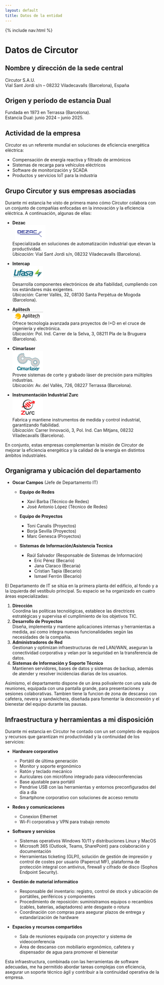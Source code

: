 ```yaml
---
layout: default
title: Datos de la entidad
---
```


{% include nav.html %}

# Datos de Circutor

## Nombre y dirección de la sede central  
  Circutor S.A.U.  
  Vial Sant Jordi s/n – 08232 Viladecavalls (Barcelona), España
  
## Origen y período de estancia Dual  
  Fundada en 1973 en Terrassa (Barcelona).  
  Estancia Dual: junio 2024 – junio 2025.

## Actividad de la empresa  
Circutor es un referente mundial en soluciones de eficiencia energética eléctrica:  
- Compensación de energía reactiva y filtrado de armónicos  
- Sistemas de recarga para vehículos eléctricos  
- Software de monitorización y SCADA  
- Productos y servicios IoT para la industria

## Grupo Circutor y sus empresas asociadas

Durante mi estancia he visto de primera mano cómo Circutor colabora con un conjunto de compañías enfocadas en la innovación y la eficiencia eléctrica. A continuación, algunas de ellas:

- **Dezac**  
  <img src="/assets/img/dezac-logo.png" alt="Logo Dezac" width="100" style="vertical-align:middle; margin-left:0.5rem;">  
  Especializada en soluciones de automatización industrial que elevan la productividad.  
  *Ubicación:* Vial Sant Jordi s/n, 08232 Viladecavalls (Barcelona).

- **Intercap**  
  <img src="/assets/img/intercap-logo.png" alt="Logo Intercap" width="100" style="vertical-align:middle; margin-right:0.5rem;">  
  Desarrolla componentes electrónicos de alta fiabilidad, cumpliendo con los estándares más exigentes.  
  *Ubicación:* Carrer Vallès, 32, 08130 Santa Perpètua de Mogoda (Barcelona).

- **Aplitech**  
  <img src="/assets/img/aplitech-logo.png" alt="Logo Aplitech" width="100" style="vertical-align:middle; margin-right:0.5rem;">  
  Ofrece tecnología avanzada para proyectos de I+D en el cruce de ingeniería y electrónica.  
  *Ubicación:* Pol. Ind. Carrer de la Selva, 3, 08211 Pla de la Bruguera (Barcelona).

- **Cimarlaser**  
  <img src="/assets/img/cimarlaser-logo.png" alt="Logo Cimarlaser" width="100" style="vertical-align:middle; margin-right:0.5rem;">  
  Provee sistemas de corte y grabado láser de precisión para múltiples industrias.  
  *Ubicación:* Av. del Vallès, 726, 08227 Terrassa (Barcelona).

- **Instrumentación Industrial Zurc**  
  <img src="/assets/img/zync-logo.png" alt="Logo Zurc" width="100" style="vertical-align:middle; margin-right:0.5rem;">  
  Fabrica y mantiene instrumentos de medida y control industrial, garantizando fiabilidad.  
  *Ubicación:* Carrer Innovació, 3, Pol. Ind. Can Mitjans, 08232 Viladecavalls (Barcelona).


En conjunto, estas empresas complementan la misión de Circutor de mejorar la eficiencia energética y la calidad de la energía en distintos ámbitos industriales.

  

## Organigrama y ubicación del departamento

- **Oscar Campos** (Jefe de Departamento IT)
  
  - **Equipo de Redes**
    - Xavi Barba (Técnico de Redes)
    - José Antonio López (Técnico de Redes)
      
  - **Equipo de Proyectos**
    - Toni Canalis  (Proyectos) 
    - Borja Sevilla (Proyectos)
    - Marc Genesca (Proyectos)
      
  - **Sistemas de Información/Asistencia Tecnica**
    - Raúl Salvador (Responsable de Sistemas de Información)
      - Eric Pérez (Becario)        
      - Jana Claraco (Becaria)
      - Cristian Tapia (Becario)
      - Ismael Ferrón (Becario)


El Departamento de IT se sitúa en la primera planta del edificio, al fondo y a la izquierda del vestíbulo principal. Su espacio se ha organizado en cuatro áreas especializadas:

1. **Dirección**  
   Coordina las políticas tecnológicas, establece las directrices estratégicas y supervisa el cumplimiento de los objetivos TIC.  
2. **Desarrollo de Proyectos**  
   Diseña, implementa y mantiene aplicaciones internas y herramientas a medida, así como integra nuevas funcionalidades según las necesidades de la compañía.  
3. **Administradores de Red**  
   Gestionan y optimizan infraestructuras de red LAN/WAN, aseguran la conectividad corporativa y velan por la seguridad en la transferencia de datos.  
4. **Sistemas de Información y Soporte Técnico**  
   Mantienen servidores, bases de datos y sistemas de backup, además de atender y resolver incidencias diarias de los usuarios.

Asimismo, el departamento dispone de un área polivalente con una sala de reuniones, equipada con una pantalla grande, para presentaciones y sesiones colaborativas. Tambien tiene la funcion de  zona de descanso con cafetera, nevera y sandwichera, diseñada para fomentar la desconexión y el bienestar del equipo durante las pausas.


## Infraestructura y herramientas a mi disposición

Durante mi estancia en Circutor he contado con un set completo de equipos y recursos que garantizan mi productividad y la continuidad de los servicios:

- **Hardware corporativo**  
  - Portátil de última generación 
  - Monitor y soporte ergonómico  
  - Ratón y teclado mecánico   
  - Auriculares con micrófono integrado para videoconferencias  
  - Base ajustable para portátil  
  - Pendrive USB con las herramientas y entornos preconfigurados del día a día  
  - Smartphone corporativo con soluciones de acceso remoto  

- **Redes y comunicaciones**  
  - Conexion Ethernet  
  - Wi-Fi corporativa y VPN para trabajo remoto  
 
- **Software y servicios**  
  - Sistemas operativos Windows 10/11 y distribuciones Linux y MacOS 
  - Microsoft 365 (Outlook, Teams, SharePoint) para colaboración y documentación  
  - Herramientas ticketing (GLPI), solución de gestión de impresión y control de costes por usuario (Papercut MF), plataforma de protección integral con antivirus, firewall y cifrado de disco  (Sophos Endpoint 
    Security).  
 
- **Gestión de material informático**  
  - Responsable del inventario: registro, control de stock y ubicación de portátiles, periféricos y componentes  
  - Procedimiento de reposición: suministramos equipos o recambios (cables, baterías, adaptadores) ante desgaste o rotura  
  - Coordinación con compras para asegurar plazos de entrega y estandarización de hardware  

- **Espacios y recursos compartidos**  
  - Sala de reuniones equipada con proyector y sistema de videoconferencia  
  - Área de descanso con mobiliario ergonómico, cafetera y dispensador de agua para promover el bienestar  

Esta infraestructura, combinada con las herramientas de software adecuadas, me ha permitido abordar tareas complejas con eficiencia, asegurar un soporte técnico ágil y contribuir a la continuidad operativa de la empresa.  





